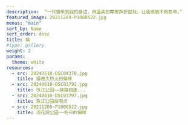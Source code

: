 ```yaml
---
description:  “一只猫来到我的身边，用温柔的摩擦声安慰我，让我感到不再孤单。”
featured_image: 20211209-P1000522.jpg
menus: "main"
sort_by: Name
sort_order: desc
title: 猫
#type: gallery
weight: 2
params:
  theme: white
resources:
  - src: 20240610-DSC04378.jpg
    title: 猎德大桥上的猫咪
  - src: 20240610-DSC03792.jpg
    title: 珠江公园——狭路相逢...
  - src: 20240610-DSC03797.jpg
    title: 珠江公园投喂点
  - src: 20211209-P1000522.jpg
    title: 流花湖公园——冬日的猫咪
---
```

